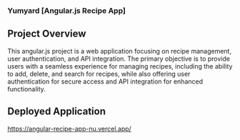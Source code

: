 
### Yumyard [Angular.js Recipe App]
## Project Overview
This angular.js project is a web application focusing on recipe management, user authentication, and API integration. The primary objective is to provide users with a seamless experience for managing recipes, including the ability to add, delete, and search for recipes, while also offering user authentication for secure access and API integration for enhanced functionality.

## Deployed Application
https://angular-recipe-app-nu.vercel.app/
